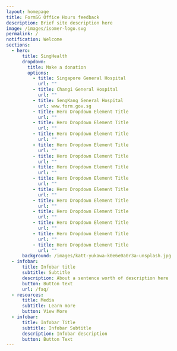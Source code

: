 ```yaml
---
layout: homepage
title: FormSG Office Hours feedback
description: Brief site description here
image: /images/isomer-logo.svg
permalink: /
notification: Welcome
sections:
  - hero:
      title: SingHealth
      dropdown:
        title: Make a donation
        options:
          - title: Singapore General Hospital
            url: ""
          - title: Changi General Hospital
            url: ""
          - title: SengKang General Hospital
            url: www.form.gov.sg
          - title: Hero Dropdown Element Title
            url: ""
          - title: Hero Dropdown Element Title
            url: ""
          - title: Hero Dropdown Element Title
            url: ""
          - title: Hero Dropdown Element Title
            url: ""
          - title: Hero Dropdown Element Title
            url: ""
          - title: Hero Dropdown Element Title
            url: ""
          - title: Hero Dropdown Element Title
            url: ""
          - title: Hero Dropdown Element Title
            url: ""
          - title: Hero Dropdown Element Title
            url: ""
          - title: Hero Dropdown Element Title
            url: ""
          - title: Hero Dropdown Element Title
            url: ""
          - title: Hero Dropdown Element Title
            url: ""
          - title: Hero Dropdown Element Title
            url: ""
      background: /images/katt-yukawa-k0e6e0a0r3a-unsplash.jpg
  - infobar:
      title: Infobar title
      subtitle: Subtitle
      description: About a sentence worth of description here
      button: Button text
      url: /faq/
  - resources:
      title: Media
      subtitle: Learn more
      button: View More
  - infobar:
      title: Infobar Title
      subtitle: Infobar Subtitle
      description: Infobar description
      button: Button Text
---
```

